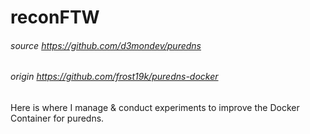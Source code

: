 # reconFTW
###### source https://github.com/d3mondev/puredns
###### origin https://github.com/frost19k/puredns-docker

Here is where I manage & conduct experiments to improve the Docker Container for puredns.

